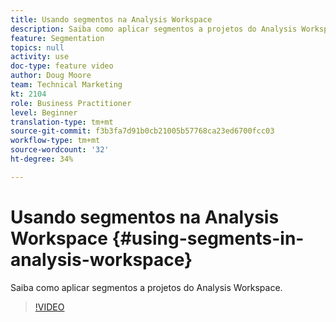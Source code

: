 ```yaml
---
title: Usando segmentos na Analysis Workspace
description: Saiba como aplicar segmentos a projetos do Analysis Workspace.
feature: Segmentation
topics: null
activity: use
doc-type: feature video
author: Doug Moore
team: Technical Marketing
kt: 2104
role: Business Practitioner
level: Beginner
translation-type: tm+mt
source-git-commit: f3b3fa7d91b0cb21005b57768ca23ed6700fcc03
workflow-type: tm+mt
source-wordcount: '32'
ht-degree: 34%

---
```



# Usando segmentos na Analysis Workspace {#using-segments-in-analysis-workspace}

Saiba como aplicar segmentos a projetos do Analysis Workspace.

>[!VIDEO](https://video.tv.adobe.com/v/23977/?quality=12)